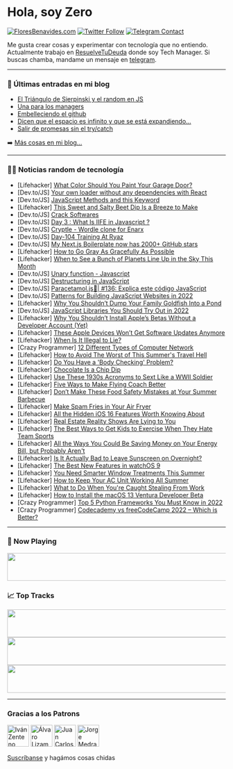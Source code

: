 # Hola, soy Zero

[![FloresBenavides.com](https://img.shields.io/website?down_message=oops&label=MiBlog&style=for-the-badge&up_message=online&url=https%3A%2F%2Ffloresbenavides.com)](https://floresbenavides.com) [![Twitter Follow](https://img.shields.io/twitter/follow/ZeroDragon?color=%231DA1F2&label=Follow&logo=twitter&logoColor=ffffff&style=for-the-badge)](https://twitter.com/zerodragon) [![Telegram Contact](https://img.shields.io/badge/escr%C3%ADbeme-ZeroDragon-%2326A5E4?style=for-the-badge&logo=telegram)](https://t.me/zerodragon)

Me gusta crear cosas y experimentar con tecnología que no entiendo.
Actualmente trabajo en [ResuelveTuDeuda](http://github.com/resuelve) donde soy Tech Manager.
Si buscas chamba, mandame un mensaje en [telegram](https://t.me/zerodragon).

---

### 📕 Últimas entradas en mi blog
<!-- BLOG-POST-LIST:START -->
- [El Triángulo de Sierpinski y el random en JS](https://floresbenavides.com/el-triangulo-de-sierpinski-y-el-random-en-js/)
- [Una para los managers](https://floresbenavides.com/una-para-los-managers/)
- [Embelleciendo el github](https://floresbenavides.com/embelleciendo-el-github/)
- [Dicen que el espacio es infinito y que se está expandiendo…](https://floresbenavides.com/dicen-que-el-espacio-es-infinito-y-que-se-esta-expandiendo/)
- [Salir de promesas sin el try/catch](https://floresbenavides.com/salir-de-promesas-sin-el-try-catch/)
<!-- BLOG-POST-LIST:END -->

➡️ [Más cosas en mi blog...](https://floresbenavides.com)

---

### 👨‍💻 Noticias random de tecnología
<!-- TECH-POSTS:START -->
- [Lifehacker] [What Color Should You Paint Your Garage Door?](https://lifehacker.com/what-color-should-you-paint-your-garage-door-1849034637)
- [Dev.to/JS] [Your own loader without any dependencies with React](https://dev.to/aminnairi/your-own-loader-without-any-dependencies-with-react-2b41)
- [Dev.to/JS] [JavaScript Methods and this Keyword](https://dev.to/nameismani/javascript-methods-and-this-keyword-4c9f)
- [Lifehacker] [This Sweet and Salty Beet Dip Is a Breeze to Make](https://lifehacker.com/this-sweet-and-salty-beet-dip-is-a-breeze-to-make-1849034941)
- [Dev.to/JS] [Crack Softwares](https://dev.to/ammieliones/crack-softwares-22hd)
- [Dev.to/JS] [Day 3 : What Is IIFE in Javascript ?](https://dev.to/leo1612d/day-3-what-is-iife-in-javascript--d32)
- [Dev.to/JS] [Cryptle - Wordle clone for Enarx](https://dev.to/aryank21/cryptle-wordle-clone-for-enarx-bdf)
- [Dev.to/JS] [Day-104 Training At Ryaz](https://dev.to/mahin651/day-104-training-at-ryaz-1lk3)
- [Dev.to/JS] [My Next.js Boilerplate now has 2000+ GitHub stars](https://dev.to/ixartz/my-nextjs-boilerplate-now-has-2000-github-stars-dne)
- [Lifehacker] [How to Go Gray As Gracefully As Possible](https://lifehacker.com/how-to-go-gray-as-gracefully-as-possible-1849034710)
- [Lifehacker] [When to See a Bunch of Planets Line Up in the Sky This Month](https://lifehacker.com/when-to-see-a-bunch-of-planets-line-up-in-the-sky-this-1849034247)
- [Dev.to/JS] [Unary function - Javascript](https://dev.to/therahul_gupta/unary-function-javascript-3d8h)
- [Dev.to/JS] [Destructuring in JavaScript](https://dev.to/melguachun/destructuring-in-javascript-55eo)
- [Dev.to/JS] [Paracetamol.js💊| #136: Explica este código JavaScript](https://dev.to/duxtech/paracetamoljs-136-explica-este-codigo-javascript-261n)
- [Dev.to/JS] [Patterns for Building JavaScript Websites in 2022](https://dev.to/this-is-learning/patterns-for-building-javascript-websites-in-2022-5a93)
- [Lifehacker] [Why You Shouldn’t Dump Your Family Goldfish Into a Pond](https://lifehacker.com/why-you-shouldn-t-dump-your-family-goldfish-into-a-pond-1849034215)
- [Dev.to/JS] [JavaScript Libraries You Should Try Out in 2022](https://dev.to/workshub/javascript-libraries-you-should-try-out-in-2022-4b4p)
- [Lifehacker] [Why You Shouldn’t Install Apple’s Betas Without a Developer Account &lpar;Yet&rpar;](https://lifehacker.com/why-you-shouldn-t-install-apple-s-betas-without-a-devel-1849032993)
- [Lifehacker] [These Apple Devices Won’t Get Software Updates Anymore](https://lifehacker.com/these-apple-devices-won-t-get-software-updates-anymore-1849033297)
- [Lifehacker] [When Is It Illegal to Lie?](https://lifehacker.com/when-is-it-illegal-to-lie-1849032446)
- [Crazy Programmer] [12 Different Types of Computer Network](https://www.thecrazyprogrammer.com/2022/06/types-of-computer-network.html)
- [Lifehacker] [How to Avoid The Worst of This Summer&#39;s Travel Hell](https://lifehacker.com/how-to-avoid-the-worst-of-this-summers-travel-hell-1849031575)
- [Lifehacker] [Do You Have a &#39;Body Checking&#39; Problem?](https://lifehacker.com/do-you-have-a-body-checking-problem-1849030433)
- [Lifehacker] [Chocolate Is a Chip Dip](https://lifehacker.com/chocolate-is-a-chip-dip-1849031459)
- [Lifehacker] [Use These 1930s Acronyms to Sext Like a WWII Soldier](https://lifehacker.com/use-these-1930s-acronyms-to-sext-like-a-wwii-soldier-1849029538)
- [Lifehacker] [Five Ways to Make Flying Coach Better](https://lifehacker.com/five-ways-to-make-flying-coach-better-1849030411)
- [Lifehacker] [Don’t Make These Food Safety Mistakes at Your Summer Barbecue](https://lifehacker.com/don-t-make-these-food-safety-mistakes-at-your-summer-ba-1849030244)
- [Lifehacker] [Make Spam Fries in Your Air Fryer](https://lifehacker.com/make-spam-fries-in-your-air-fryer-1849029707)
- [Lifehacker] [All the Hidden iOS 16 Features Worth Knowing About](https://lifehacker.com/all-the-hidden-ios-16-features-worth-knowing-about-1849028747)
- [Lifehacker] [Real Estate Reality Shows Are Lying to You](https://lifehacker.com/real-estate-reality-shows-are-lying-to-you-1849028260)
- [Lifehacker] [The Best Ways to Get Kids to Exercise When They Hate Team Sports](https://lifehacker.com/the-best-ways-to-get-kids-to-exercise-when-they-hate-te-1849029225)
- [Lifehacker] [All the Ways You Could Be Saving Money on Your Energy Bill, but Probably Aren&#39;t](https://lifehacker.com/all-the-ways-you-could-be-saving-money-on-your-energy-b-1849028593)
- [Lifehacker] [Is It Actually Bad to Leave Sunscreen on Overnight?](https://lifehacker.com/is-it-actually-bad-to-leave-sunscreen-on-overnight-1849028522)
- [Lifehacker] [The Best New Features in watchOS 9](https://lifehacker.com/the-best-new-features-in-watchos-9-1849027953)
- [Lifehacker] [You Need Smarter Window Treatments This Summer](https://lifehacker.com/you-need-smarter-window-treatments-this-summer-1849027162)
- [Lifehacker] [How to Keep Your AC Unit Working All Summer](https://lifehacker.com/how-to-keep-your-ac-unit-working-all-summer-1849027071)
- [Lifehacker] [What to Do When You&#39;re Caught Stealing From Work](https://lifehacker.com/what-to-do-when-youre-caught-stealing-from-work-1849022521)
- [Lifehacker] [How to Install the macOS 13 Ventura Developer Beta](https://lifehacker.com/how-to-install-the-macos-13-ventura-developer-beta-1849026306)
- [Crazy Programmer] [Top 5 Python Frameworks You Must Know in 2022](https://www.thecrazyprogrammer.com/2022/06/top-5-python-frameworks-you-must-know-in-2022.html)
- [Crazy Programmer] [Codecademy vs freeCodeCamp 2022 – Which is Better?](https://www.thecrazyprogrammer.com/2022/06/codecademy-vs-freecodecamp.html)<!-- TECH-POSTS:END -->

---

### 🎵 Now Playing
<a href="https://spotify-now-playing-dun.vercel.app/now-playing?open"><img src="https://spotify-now-playing-dun.vercel.app/now-playing" width="540" height="64"></a>

### 📈 Top Tracks
<a href="https://spotify-now-playing-dun.vercel.app/top-tracks?i=1&open"><img src="https://spotify-now-playing-dun.vercel.app/top-tracks?i=1" width="540" height="64"></a>
<a href="https://spotify-now-playing-dun.vercel.app/top-tracks?i=2&open"><img src="https://spotify-now-playing-dun.vercel.app/top-tracks?i=2" width="540" height="64"></a>
<a href="https://spotify-now-playing-dun.vercel.app/top-tracks?i=3&open"><img src="https://spotify-now-playing-dun.vercel.app/top-tracks?i=3" width="540" height="64"></a>

---

### Gracias a los Patrons
[<img src="https://avatars.githubusercontent.com/u/243380?v=4" alt="Iván Zenteno" width="50px">](https://github.com/k001) [<img src="https://avatars.githubusercontent.com/u/19955639?v=4" alt="Álvaro Lizama" width="50px">](https://github.com/alvarolizama) [<img src="https://avatars.githubusercontent.com/u/2718753?v=4" alt="Juan Carlos Ruiz" width="50px">](https://github.com/JuanCrg90) [<img src="https://avatars.githubusercontent.com/u/37025?v=4" alt="Jorge Medrano" width="50px">](https://github.com/h1pp1e) 

[Suscríbanse](https://www.patreon.com/zerodragon) y hagámos cosas chidas
